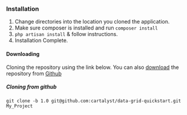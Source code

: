 ### Installation

1. Change directories into the location you cloned the application.
2. Make sure composer is installed and run `composer install`
3.  `php artisan install` & follow instructions.
4. Installation Complete.

#### Downloading

Cloning the repository using the link below. You can also [download](https://github.com/cartalyst/data-grid-quickstart/archive/1.0/1.0.zip) the repository from [Github](https://github.com/cartalyst/data-grid-quickstart)

##### Cloning from github
```
git clone -b 1.0 git@github.com:cartalyst/data-grid-quickstart.git My_Project
```
